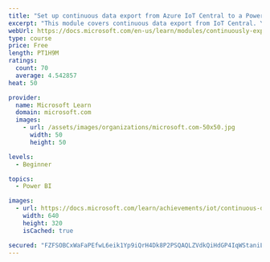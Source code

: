 ```yaml
---
title: "Set up continuous data export from Azure IoT Central to a Power BI app"
excerpt: "This module covers continuous data export from IoT Central. You use the scenario from your previously completed \"Create your first Azure IoT Central app\" Learn module, where you controlled a refrigerated truck. Here, in this module, you add continuous data export to both Azure Blob storage and an event hub. You then build a Power BI app to read and display the telemetry data on a mobile phone."
webUrl: https://docs.microsoft.com/en-us/learn/modules/continuously-export-data-from-iot-central-power-bi/
type: course
price: Free
length: PT1H9M
ratings:
  count: 70
  average: 4.542857
heat: 50

provider:
  name: Microsoft Learn
  domain: microsoft.com
  images:
    - url: /assets/images/organizations/microsoft.com-50x50.jpg
      width: 50
      height: 50

levels:
  - Beginner

topics:
  - Power BI

images:
  - url: https://docs.microsoft.com/learn/achievements/iot/continuous-data-export-from-iot-central-social.png
    width: 640
    height: 320
    isCached: true

secured: "FZFSOBCxWaFaPEfwL6eik1Yp9iQrH4Dk8P2PSQAQLZVdkQiHdGP4IqWStaniLOCrMeWP9U0CRcvVMVBIYn6VupsT1HmYex29QUpE86wb1UnWERH3/q0fFSMCn9+qdFLv+YuMKuEnXP3AzDS/WE+5sNTkszUA/QWerEhrE80GuiyLo31ptr/GGJA/Os3sxCxYaYe3nyUwgafEOfebVjH7OsHy6w5aowCZQ8UYyjj38uNsNwJr1s4g+8LMC+cmhKWS8RGKKZU6qGJPVDZP6L5TXPz7iGuuwP1JdIM2i8ja6itDzQRM5yAnycJv8b+kaquzH8uK8O2RAQdAadoxpSHpqvbSXjcOIOMpxALpCzGVZmMP5vwElsPhgX4apU9Jr4a1bR9wf9kCK+DSOYQLSe75dhx1t3jYL60yHVJfGsIGssk=;eKzFQrea4Tx9lsDJOkkYaA=="
---
```


